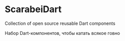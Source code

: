 # ScarabeiDart

Collection of open source reusable Dart components

Набор Dart-компонентов, чтобы катать всякое говно
